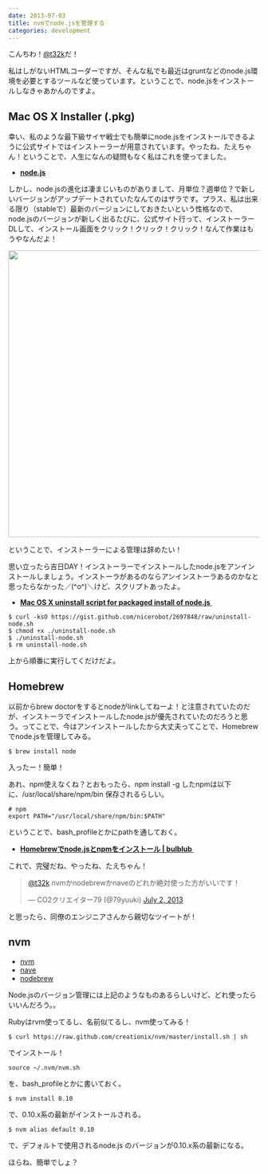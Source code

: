 ```yaml
---
date: 2013-07-03
title: nvmでnode.jsを管理する
categories: development
---
```


こんちわ！<a href="https://twitter.com/t32k">@t32k</a>だ！

私はしがないHTMLコーダーですが、そんな私でも最近はgruntなどのnode.js環境を必要とするツールなど使っています。ということで、node.jsをインストールしなきゃあかんのですよ。
<h2>Mac OS X Installer (.pkg)</h2>
幸い、私のような最下級サイヤ戦士でも簡単にnode.jsをインストールできるように公式サイトではインストーラーが用意されています。やったね、たえちゃん！ということで、人生になんの疑問もなく私はこれを使ってました。
<ul>
	<li><a href="http://nodejs.org/"><strong>node.js</strong></a></li>
</ul>
しかし、node.jsの進化は凄まじいものがありまして、月単位？週単位？で新しいバージョンがアップデートされていたなんてのはザラです。プラス、私は出来る限り（stableで）最新のバージョンにしておきたいという性格なので、node.jsのバージョンが新しく出るたびに、公式サイト行って、インストーラーDLして、インストール画面をクリック！クリック！クリック！なんて作業はもうやなんだよ！

<a href="/static/blog/2013/07/537090ed538f9d4ad7649e9ba5cb040b.png"><img class="aligncenter size-full wp-image-4988" title="node.js" src="/static/blog/2013/07/537090ed538f9d4ad7649e9ba5cb040b.png" alt="" width="734" height="576" /></a>

ということで、インストーラーによる管理は辞めたい！

思い立ったら吉日DAY！インストーラーでインストールしたnode.jsをアンインストールしましょう。インストーラがあるのならアンインストーラあるのかなと思ったらなかった／(^o^)＼けど、スクリプトあったよ。
<ul>
	<li><a href="https://gist.github.com/nicerobot/2697848"><strong>Mac OS X uninstall script for packaged install of node.js </strong></a></li>
</ul>
<pre><code class="bash">$ curl -ksO https://gist.github.com/nicerobot/2697848/raw/uninstall-node.sh
$ chmod +x ./uninstall-node.sh 
$ ./uninstall-node.sh 
$ rm uninstall-node.sh</code></pre>
上から順番に実行してくだけだよ。
<h2>Homebrew</h2>
以前からbrew doctorをするとnodeがlinkしてねーよ！と注意されていたのだが、インストーラでインストールしたnode.jsが優先されていたのだろうと思う。ってことで、今はアンインストールしたから大丈夫ってことで、Homebrewでnode.jsを管理してみる。

<pre><code class="bash">$ brew install node</code></pre>

入ったー！簡単！

あれ、npm使えなくね？とおもったら、npm install -g したnpmは以下に、/usr/local/share/npm/bin 保存されるらしい。

<pre><code class="bash"># npm
export PATH="/usr/local/share/npm/bin:$PATH"</code></pre>

ということで、bash_profileとかにpathを通しておく。

<ul>
	<li><strong><a href="http://bulblub.com/2013/04/20/install_nodejs_with_homebrew/">Homebrewでnode.jsとnpmをインストール | bulblub </a></strong></li>
</ul>

これで、完璧だね、やったね、たえちゃん！

<blockquote class="twitter-tweet"><a href="https://twitter.com/t32k">@t32k</a> nvmかnodebrewかnaveのどれか絶対使った方がいいです！

— CO2クリエイター79 (@79yuuki) <a href="https://twitter.com/79yuuki/statuses/352104822507442179">July 2, 2013</a></blockquote>
と思ったら、同僚のエンジニアさんから親切なツイートが！
<h2>nvm</h2>
<ul>
	<li><a href="https://github.com/creationix/nvm">nvm</a></li>
	<li><a href="https://github.com/isaacs/nave">nave</a></li>
	<li><a href="https://github.com/hokaccha/nodebrew">nodebrew</a></li>
</ul>
Node.jsのバージョン管理には上記のようなものあるらしいけど、どれ使ったらいいんだろう。。

Rubyはrvm使ってるし、名前似てるし、nvm使ってみる！
<pre><code class="bash">$ curl https://raw.github.com/creationix/nvm/master/install.sh | sh</code></pre>
でインストール！

<pre><code class="bash">source ~/.nvm/nvm.sh</code></pre>
を、bash_profileとかに書いておく。

<pre><code class="bash">$ nvm install 0.10</code></pre>
で、0.10.x系の最新がインストールされる。

<pre><code class="bash">$ nvm alias default 0.10</code></pre>
で、デフォルトで使用されるnode.js のバージョンが0.10.x系の最新になる。

ほらね、簡単でしょ？
